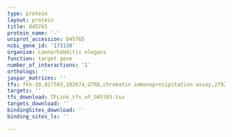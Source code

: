 ```yaml
---
type: protein
layout: protein
title: O45765
protein_name: '-'
uniprot_accession: O45765
ncbi_gene_id: '173130'
organism: Caenorhabditis elegans
function: target gene
number_of_interactions: '1'
orthologs: ''
jaspar_matrices: ''
tfs: fkh-10,O17593,182874,GTRD,chromatin immunoprecipitation assay,27924024%5Buid%5D,No
targets: ''
tfs_download: TFLink_tfs_of_O45765.tsv
targets_download: ''
bindingSites_download: ''
binding_sites_ls: ''

---
```

